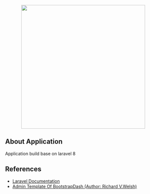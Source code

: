 <p align="center"><a href="https://laravel.com" target="_blank"><img src="https://raw.githubusercontent.com/laravel/art/master/logo-lockup/5%20SVG/2%20CMYK/1%20Full%20Color/laravel-logolockup-cmyk-red.svg" width="400"></a></p>

## About Application
Application build base on laravel 8

## References
+ [Laravel Documentation](https://laravel.com/docs/8.x)
+ [Admin Template Of BootstrapDash (Author: Richard V.Welsh)](https://www.bootstrapdash.com/demo/star-laravel-free/template/)
